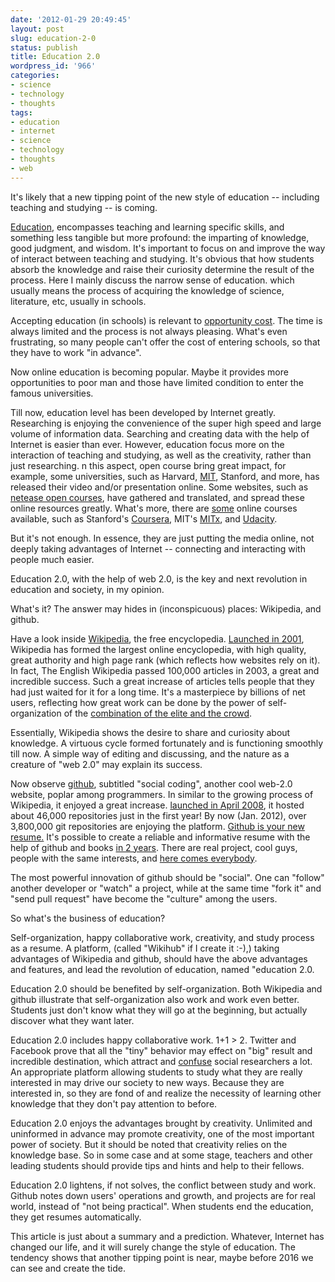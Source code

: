 ```yaml
---
date: '2012-01-29 20:49:45'
layout: post
slug: education-2-0
status: publish
title: Education 2.0
wordpress_id: '966'
categories:
- science
- technology
- thoughts
tags:
- education
- internet
- science
- technology
- thoughts
- web
---
```


It's likely that a new tipping point of the new style of education -- including teaching and studying -- is coming.

[Education]( http://en.wikipedia.org/wiki/Portal:Education), encompasses teaching and learning specific skills, and something less tangible but more profound: the imparting of knowledge, good judgment, and wisdom. It's important to focus on and improve the way of interact between teaching and studying. It's obvious that how students absorb the knowledge and raise their curiosity determine the result of the process. Here I mainly discuss the narrow sense of education. which usually means the process of acquiring the knowledge of science, literature, etc, usually in schools.

Accepting education (in schools) is relevant to [opportunity cost](http://en.wikipedia.org/wiki/Opportunity_cost). The time is always limited and the process is not always pleasing. What's even frustrating, so many people can't offer the cost of entering schools, so that they have to work "in advance".

Now online education is becoming popular. Maybe it provides more opportunities to poor man and those have limited condition to enter the famous universities.

Till now, education level has been developed by Internet greatly. Researching is enjoying the convenience of the super high speed and large volume of information data. Searching and creating data with the help of Internet is easier than ever. However, education focus more on the interaction of teaching and studying, as well as the creativity, rather than just researching. n this aspect, open course bring great impact, for example, some universities, such as Harvard, [MIT](http://ocw.mit.edu/index.htm), Stanford, and more, has released their video and/or presentation online. Some websites, such as [netease open courses](http://open.163.com/), have gathered and translated, and spread these online resources greatly. What's more, there are [some](http://www.class-central.com/) online courses available, such as Stanford's [Coursera](http://www.cs101-class.org/hub.php), MIT's [MITx](http://mitx.mit.edu/), and [Udacity](http://www.udacity.com/).

But it's not enough. In essence, they are just putting the media online, not deeply taking advantages of Internet -- connecting and interacting with people much easier.

Education 2.0, with the help of web 2.0, is the key and next revolution in education and society, in my opinion.

What's it? The answer may hides in (inconspicuous) places: Wikipedia, and github.

Have a look inside [Wikipedia](http://en.wikipedia.org/), the free encyclopedia. [Launched in 2001](http://en.wikipedia.org/wiki/History_of_Wikipedia), Wikipedia has formed the largest online encyclopedia, with high quality, great authority and high page rank (which reflects how websites rely on it). In fact, The English Wikipedia passed 100,000 articles in 2003, a great and incredible success. Such a great increase of articles tells people that they had just waited for it for a long time. It's a masterpiece by billions of net users, reflecting how great work can be done by the power of self-organization of the [combination of the elite and the crowd](http://edouard-lopez.com/fac/ICPS%20-%20S7/Complexit%C3%A9/2008-Wikipedia-As-A-Complex-System/Power%20of%20the%20Few%20vs.%20Wisdom%20of%20the%20Crowd:%20Wikipedia%20and%20the%20Rise%20of%20the%20Bourgeoisie.pdf).

Essentially, Wikipedia shows the desire to share and curiosity about knowledge. A virtuous cycle formed fortunately and is functioning smoothly till now. A simple way of editing and discussing, and the nature as a creature of "web 2.0" may explain its success.

Now observe [github](https://github.com/), subtitled "social coding", another cool web-2.0 website, poplar among programmers. In similar to the growing process of Wikipedia, it enjoyed a great increase. [launched in April 2008](https://github.com/blog/40-we-launched), it hosted about 46,000 repositories just in the first year! By now (Jan. 2012), over 3,800,000  git repositories are enjoying the platform. [Github is your new resume.](http://code.dblock.org/github-is-your-new-resume) It's possible to create a reliable and informative resume with the help of github and books [in 2 years](http://mindhacks.cn/2011/11/04/how-to-interview-a-person-for-two-years/). There are real project, cool guys, people with the same interests, and [here comes everybody](http://www.amazon.com/Here-Comes-Everybody-Organizing-Organizations/dp/1594201536/).

The most powerful innovation of github should be "social". One can "follow" another developer or "watch" a project, while at the same time "fork it" and "send pull request" have become the "culture" among the users.

So what's the business of education?

Self-organization, happy collaborative work, creativity, and study process as a resume. A platform, (called "Wikihub" if I create it :-),) taking advantages of Wikipedia and github, should have the above advantages and features, and lead the revolution of education, named "education 2.0.

Education 2.0 should be benefited by self-organization. Both Wikipedia and github illustrate that self-organization also work and work even better. Students just don't know what they will go at the beginning, but actually discover what they want later.

Education 2.0 includes happy collaborative work. 1+1 > 2. Twitter and Facebook prove that all the "tiny" behavior may effect on "big" result and incredible destination, which attract and [confuse](http://www.amazon.com/Everything-Obvious-Once-Know-Answer/dp/0385531680/) social researchers a lot. An appropriate platform allowing students to study what they are really interested in may drive our society to new ways. Because they are interested in, so they are fond of and realize the necessity of learning other knowledge that they don't pay attention to before.

Education 2.0 enjoys the advantages brought by creativity. Unlimited and uninformed in advance may promote creativity, one of the most important power of society. But it should be noted that creativity relies on the knowledge base. So in some case and at some stage, teachers and other leading students should provide tips and hints and help to their fellows.

Education 2.0 lightens, if not solves, the conflict between study and work. Github notes down users' operations and growth, and projects are for real world, instead of "not being practical". When students end the education, they get resumes automatically.

This article is just about a summary and a prediction. Whatever, Internet has changed our life, and it will surely change the style of education. The tendency shows that another tipping point is near, maybe before 2016 we can see and create the tide.
